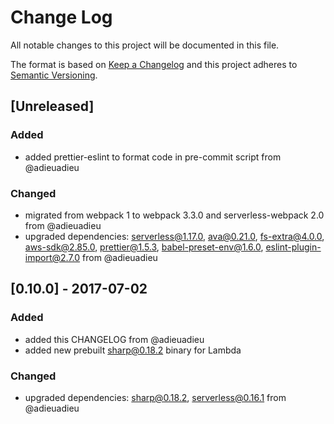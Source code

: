 # Change Log
All notable changes to this project will be documented in this file.

The format is based on [Keep a Changelog](http://keepachangelog.com/)
and this project adheres to [Semantic Versioning](http://semver.org/).


## [Unreleased]
### Added
- added prettier-eslint to format code in pre-commit script from @adieuadieu

### Changed
- migrated from webpack 1 to webpack 3.3.0 and serverless-webpack 2.0 from @adieuadieu
- upgraded dependencies:  serverless@1.17.0, ava@0.21.0, fs-extra@4.0.0, aws-sdk@2.85.0, prettier@1.5.3, babel-preset-env@1.6.0, eslint-plugin-import@2.7.0 from @adieuadieu


## [0.10.0] - 2017-07-02
### Added
- added this CHANGELOG from @adieuadieu
- added new prebuilt sharp@0.18.2 binary for Lambda

### Changed
- upgraded dependencies: sharp@0.18.2, serverless@0.16.1 from @adieuadieu
